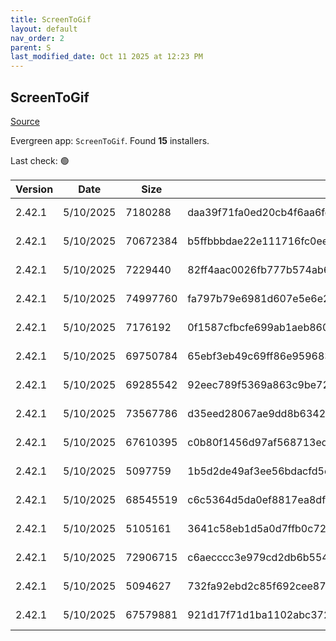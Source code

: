 ```yaml
---
title: ScreenToGif
layout: default
nav_order: 2
parent: S
last_modified_date: Oct 11 2025 at 12:23 PM
---
```


## ScreenToGif

[Source](https://github.com/NickeManarin/ScreenToGif)

Evergreen app: `ScreenToGif`. Found **15** installers.

Last check: 🟢

| Version | Date      | Size     | Sha256                                                           | Architecture | InstallerType | Type | URI                                                                                                                                                                                                                                  |
| ------- | --------- | -------- | ---------------------------------------------------------------- | ------------ | ------------- | ---- | ------------------------------------------------------------------------------------------------------------------------------------------------------------------------------------------------------------------------------------ |
| 2.42.1  | 5/10/2025 | 7180288  | daa39f71fa0ed20cb4f6aa6fd9441e835eed0c7a27480bcd0e3ae1bd05e1eb4c | ARM64        | Default       | msi  | [https://github.com/NickeManarin/ScreenToGif/releases/download/2.42.1/ScreenToGif.2.42.1.Light.Setup.Arm64.msi](https://github.com/NickeManarin/ScreenToGif/releases/download/2.42.1/ScreenToGif.2.42.1.Light.Setup.Arm64.msi)       |
| 2.42.1  | 5/10/2025 | 70672384 | b5ffbbbdae22e111716fc0ee0b265db63c3af9edd4b6fb1af9ac31bf530f3b4c | ARM64        | Default       | msi  | [https://github.com/NickeManarin/ScreenToGif/releases/download/2.42.1/ScreenToGif.2.42.1.Setup.Arm64.msi](https://github.com/NickeManarin/ScreenToGif/releases/download/2.42.1/ScreenToGif.2.42.1.Setup.Arm64.msi)                   |
| 2.42.1  | 5/10/2025 | 7229440  | 82ff4aac0026fb777b574ab6d10d81516d968ac73e8d20ad90560e6873a0819c | x64          | Default       | msi  | [https://github.com/NickeManarin/ScreenToGif/releases/download/2.42.1/ScreenToGif.2.42.1.Light.Setup.x64.msi](https://github.com/NickeManarin/ScreenToGif/releases/download/2.42.1/ScreenToGif.2.42.1.Light.Setup.x64.msi)           |
| 2.42.1  | 5/10/2025 | 74997760 | fa797b79e6981d607e5e6e2301a66a9871734357c9f5bfad00391531981d2340 | x64          | Default       | msi  | [https://github.com/NickeManarin/ScreenToGif/releases/download/2.42.1/ScreenToGif.2.42.1.Setup.x64.msi](https://github.com/NickeManarin/ScreenToGif/releases/download/2.42.1/ScreenToGif.2.42.1.Setup.x64.msi)                       |
| 2.42.1  | 5/10/2025 | 7176192  | 0f1587cfbcfe699ab1aeb8601eba7f77efb227d92a0e1e7dff15f1c365e1f583 | x86          | Default       | msi  | [https://github.com/NickeManarin/ScreenToGif/releases/download/2.42.1/ScreenToGif.2.42.1.Light.Setup.x86.msi](https://github.com/NickeManarin/ScreenToGif/releases/download/2.42.1/ScreenToGif.2.42.1.Light.Setup.x86.msi)           |
| 2.42.1  | 5/10/2025 | 69750784 | 65ebf3eb49c69ff86e959683e494c2c54ead935b4384796cae55a4bf6527b9e9 | x86          | Default       | msi  | [https://github.com/NickeManarin/ScreenToGif/releases/download/2.42.1/ScreenToGif.2.42.1.Setup.x86.msi](https://github.com/NickeManarin/ScreenToGif/releases/download/2.42.1/ScreenToGif.2.42.1.Setup.x86.msi)                       |
| 2.42.1  | 5/10/2025 | 69285542 | 92eec789f5369a863c9be723fa547f4381ac7b5dff408a3a68ba60d8ec53dc77 | ARM64        | Default       | msix | [https://github.com/NickeManarin/ScreenToGif/releases/download/2.42.1/ScreenToGif.2.42.1.Package.arm64.msix](https://github.com/NickeManarin/ScreenToGif/releases/download/2.42.1/ScreenToGif.2.42.1.Package.arm64.msix)             |
| 2.42.1  | 5/10/2025 | 73567786 | d35eed28067ae9dd8b6342b6155a01231c42186115af821c584decb4b26ec727 | x64          | Default       | msix | [https://github.com/NickeManarin/ScreenToGif/releases/download/2.42.1/ScreenToGif.2.42.1.Package.x64.msix](https://github.com/NickeManarin/ScreenToGif/releases/download/2.42.1/ScreenToGif.2.42.1.Package.x64.msix)                 |
| 2.42.1  | 5/10/2025 | 67610395 | c0b80f1456d97af568713edcfb26ae133108070649e63a495d41b99eda30a50e | x86          | Default       | msix | [https://github.com/NickeManarin/ScreenToGif/releases/download/2.42.1/ScreenToGif.2.42.1.Package.x86.msix](https://github.com/NickeManarin/ScreenToGif/releases/download/2.42.1/ScreenToGif.2.42.1.Package.x86.msix)                 |
| 2.42.1  | 5/10/2025 | 5097759  | 1b5d2de49af3ee56bdacfd5e1c4596475bda8c2fca7c0d617d111e92c6006881 | ARM64        | Portable      | zip  | [https://github.com/NickeManarin/ScreenToGif/releases/download/2.42.1/ScreenToGif.2.42.1.Light.Portable.Arm64.zip](https://github.com/NickeManarin/ScreenToGif/releases/download/2.42.1/ScreenToGif.2.42.1.Light.Portable.Arm64.zip) |
| 2.42.1  | 5/10/2025 | 68545519 | c6c5364d5da0ef8817ea8dfd9d3f5707b478c7eeaa8646db16d161e864c9dae6 | ARM64        | Portable      | zip  | [https://github.com/NickeManarin/ScreenToGif/releases/download/2.42.1/ScreenToGif.2.42.1.Portable.Arm64.zip](https://github.com/NickeManarin/ScreenToGif/releases/download/2.42.1/ScreenToGif.2.42.1.Portable.Arm64.zip)             |
| 2.42.1  | 5/10/2025 | 5105161  | 3641c58eb1d5a0d7ffb0c7293d3d0ac702331996d645de7e539c02498a6daf64 | x64          | Portable      | zip  | [https://github.com/NickeManarin/ScreenToGif/releases/download/2.42.1/ScreenToGif.2.42.1.Light.Portable.x64.zip](https://github.com/NickeManarin/ScreenToGif/releases/download/2.42.1/ScreenToGif.2.42.1.Light.Portable.x64.zip)     |
| 2.42.1  | 5/10/2025 | 72906715 | c6aecccc3e979cd2db6b5548969b46ba4ccabfb0f367de213f0c49a606a640c3 | x64          | Portable      | zip  | [https://github.com/NickeManarin/ScreenToGif/releases/download/2.42.1/ScreenToGif.2.42.1.Portable.x64.zip](https://github.com/NickeManarin/ScreenToGif/releases/download/2.42.1/ScreenToGif.2.42.1.Portable.x64.zip)                 |
| 2.42.1  | 5/10/2025 | 5094627  | 732fa92ebd2c85f692cee87b6fcd45ee23701a8e775b8d783c071f674eb6d39b | x86          | Portable      | zip  | [https://github.com/NickeManarin/ScreenToGif/releases/download/2.42.1/ScreenToGif.2.42.1.Light.Portable.x86.zip](https://github.com/NickeManarin/ScreenToGif/releases/download/2.42.1/ScreenToGif.2.42.1.Light.Portable.x86.zip)     |
| 2.42.1  | 5/10/2025 | 67579881 | 921d17f71d1ba1102abc372efebd21359307401ebdb47046a701a3b20da755b2 | x86          | Portable      | zip  | [https://github.com/NickeManarin/ScreenToGif/releases/download/2.42.1/ScreenToGif.2.42.1.Portable.x86.zip](https://github.com/NickeManarin/ScreenToGif/releases/download/2.42.1/ScreenToGif.2.42.1.Portable.x86.zip)                 |
